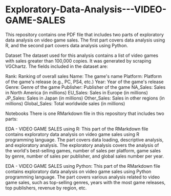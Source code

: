 # Exploratory-Data-Analysis---VIDEO-GAME-SALES
This repository contains one PDF file that includes two parts of exploratory data analysis on video game sales. The first part covers data analysis using R, and the second part covers data analysis using Python.

Dataset
The dataset used for this analysis contains a list of video games with sales greater than 100,000 copies. It was generated by scraping VGChartz. The fields included in the dataset are:

Rank: Ranking of overall sales
Name: The game's name
Platform: Platform of the game's release (e.g., PC, PS4, etc.)
Year: Year of the game's release
Genre: Genre of the game
Publisher: Publisher of the game
NA_Sales: Sales in North America (in millions)
EU_Sales: Sales in Europe (in millions)
JP_Sales: Sales in Japan (in millions)
Other_Sales: Sales in other regions (in millions)
Global_Sales: Total worldwide sales (in millions)

Notebooks
There is one RMarkdown file in this repository that includes two parts:

EDA - VIDEO GAME SALES using R: This part of the RMarkdown file contains exploratory data analysis on video game sales using R programming language. The part covers data loading, descriptive analysis, and exploratory analysis. The exploratory analysis covers the analysis of the world's best-selling games, number of sales per platform, game sales by genre, number of sales per publisher, and global sales number per year.

EDA - VIDEO GAME SALES using Python: This part of the RMarkdown file contains exploratory data analysis on video game sales using Python programming language. The part covers various analysis related to video game sales, such as top-selling genres, years with the most game releases, top publishers, revenue by region, etc.
